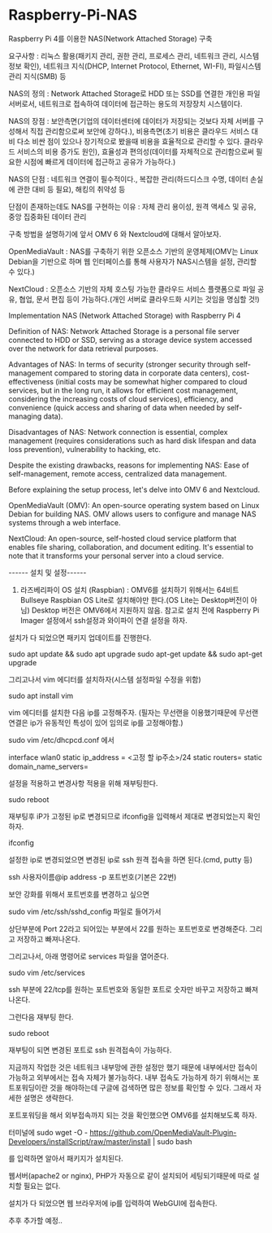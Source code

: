 # Raspberry-Pi-NAS
Raspberry Pi 4를 이용한 NAS(Network Attached Storage) 구축

요구사항 : 리눅스 활용(패키지 관리, 권한 관리, 프로세스 관리, 네트워크 관리, 시스템 정보 확인), 네트워크 지식(DHCP, Internet Protocol, Ethernet, WI-FI), 파일시스템 관리 지식(SMB) 등

NAS의 정의 : Network Attached Storage로 HDD 또는 SSD를 연결한 개인용 파일서버로서, 네트워크로 접속하여 데이터에 접근하는 용도의 저장장치 시스템이다.

NAS의 장점 : 보안측면(기업의 데이터센터에 데이터가 저장되는 것보다 자체 서버를 구성해서 직접 관리함으로써 보안에 강하다.), 비용측면(초기 비용은 클라우드 서비스 대비 다소 비싼 점이 있으나 장기적으로 봤을때 비용을 효율적으로 관리할 수 있다. 클라우드 서비스의 비용 증가도 원인), 효율성과 편의성(데이터를 자체적으로 관리함으로써 필요한 시점에 빠르게 데이터에 접근하고 공유가 가능하다.)

NAS의 단점 : 네트워크 연결이 필수적이다., 복잡한 관리(하드디스크 수명, 데이터 손실에 관한 대비 등 필요), 해킹의 취약성 등

단점이 존재하는데도 NAS를 구현하는 이유 : 자체 관리 용이성, 원격 액세스 및 공유, 중앙 집중화된 데이터 관리

구축 방법을 설명하기에 앞서 OMV 6 와 Nextcloud에 대해서 알아보자.

OpenMediaVault : NAS를 구축하기 위한 오픈소스 기반의 운영체제(OMV는 Linux Debian을 기반으로 하며 웹 인터페이스를 통해 사용자가 NAS시스템을 설정, 관리할 수 있다.)

NextCloud : 오픈소스 기반의 자체 호스팅 가능한 클라우드 서비스 플랫폼으로 파일 공유, 협업, 문서 편집 등이 가능하다.(개인 서버로 클라우드화 시키는 것임을 명심할 것!)



Implementation NAS (Network Attached Storage) with Raspberry Pi 4

Definition of NAS: Network Attached Storage is a personal file server connected to HDD or SSD, serving as a storage device system accessed over the network for data retrieval purposes.

Advantages of NAS: In terms of security (stronger security through self-management compared to storing data in corporate data centers), cost-effectiveness (initial costs may be somewhat higher compared to cloud services, but in the long run, it allows for efficient cost management, considering the increasing costs of cloud services), efficiency, and convenience (quick access and sharing of data when needed by self-managing data).

Disadvantages of NAS: Network connection is essential, complex management (requires considerations such as hard disk lifespan and data loss prevention), vulnerability to hacking, etc.

Despite the existing drawbacks, reasons for implementing NAS: Ease of self-management, remote access, centralized data management.

Before explaining the setup process, let's delve into OMV 6 and Nextcloud.

OpenMediaVault (OMV): An open-source operating system based on Linux Debian for building NAS. OMV allows users to configure and manage NAS systems through a web interface.

NextCloud: An open-source, self-hosted cloud service platform that enables file sharing, collaboration, and document editing. It's essential to note that it transforms your personal server into a cloud service.

------ 설치 및 설정------
1. 라즈베리파이 OS 설치 (Raspbian) : OMV6를 설치하기 위해서는 64비트 Bullseye Raspbian OS Lite로 설치해야만 한다.(OS Lite는 Desktop버전이 아님) Desktop 버전은 OMV6에서 지원하지 않음. 참고로 설치 전에 Raspberry Pi Imager 설정에서 ssh설정과 와이파이 연결 설정을 하자.

설치가 다 되었으면 패키지 업데이트를 진행한다.

sudo apt update && sudo apt upgrade 
sudo apt-get update && sudo apt-get upgrade

그리고나서 vim 에디터를 설치하자(시스템 설정파일 수정을 위함)

sudo apt install vim

vim 에디터를 설치한 다음 ip를 고정해주자. (필자는 무선랜을 이용했기때문에 무선랜 연결은 ip가 유동적인 특성이 있어 임의로 ip를 고정해야함.)

sudo vim /etc/dhcpcd.conf 에서 

interface wlan0
static ip_address = <고정 할 ip주소>/24
static routers=<Gateway address>
static domain_name_servers=<DNS>

설정을 적용하고 변경사항 적용을 위해 재부팅한다.

sudo reboot

재부팅후 iP가 고정된 ip로 변경되므로  ifconfig을 입력해서 제대로 변경되었는지 확인하자.

ifconfig

설정한 ip로 변경되었으면 변경된 ip로 ssh 원격 접속을 하면 된다.(cmd, putty 등)

ssh 사용자이름@ip address -p 포트번호(기본은 22번)

보안 강화를 위해서 포트번호를 변경하고 싶으면 

sudo vim /etc/ssh/sshd_config 파일로 들어가서

상단부분에 Port 22라고 되어있는 부분에서 22를 원하는 포트번호로 변경해준다. 그리고 저장하고 빠져나온다.

그리고나서, 아래 명령어로 services 파일을 열어준다.

sudo vim /etc/services

ssh 부분에 22/tcp를 원하는 포트번호와 동일한 포트로 숫자만 바꾸고 저장하고 빠져나온다.

그런다음 재부팅 한다.

sudo reboot

재부팅이 되면 변경된 포트로 ssh 원격접속이 가능하다.

지금까지 작업한 것은 네트워크 내부망에 관한 설정만 했기 때문에 내부에서만 접속이 가능하고 외부에서는 접속 자체가 불가능하다. 내부 접속도 가능하게 하기 위해서는 포트포워딩이란 것을 해야하는데 구글에 검색하면 많은 정보를 확인할 수 있다. 그래서 자세한 설명은 생략한다.

포트포워딩을 해서 외부접속까지 되는 것을 확인했으면 OMV6를 설치해보도록 하자.

터미널에 
sudo wget -O - https://github.com/OpenMediaVault-Plugin-Developers/installScript/raw/master/install | sudo bash

를 입력하면 알아서 패키지가 설치된다.

웹서버(apache2 or nginx), PHP가 자동으로 같이 설치되어 세팅되기때문에 따로 설치할 필요는 없다.

설치가 다 되었으면 웹 브라우저에 ip를 입력하여 WebGUI에 접속한다.

추후 추가할 예정..
